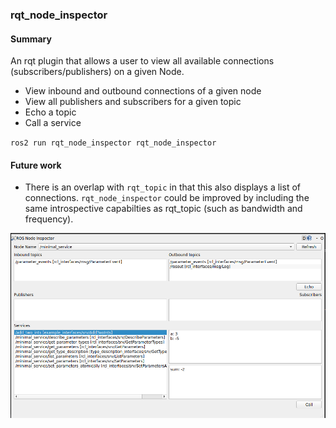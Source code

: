 ### rqt_node_inspector

#### Summary
An rqt plugin that allows a user to view all available connections (subscribers/publishers) on a given Node.

- View inbound and outbound connections of a given node
- View all publishers and subscribers for a given topic
- Echo a topic
- Call a service

`ros2 run rqt_node_inspector rqt_node_inspector`

#### Future work
- There is an overlap with `rqt_topic` in that this also displays a list of connections. `rqt_node_inspector` could be improved by including the same introspective capabilties as rqt_topic (such as bandwidth and frequency).


![GUI Screenshow](screenshot.png)

